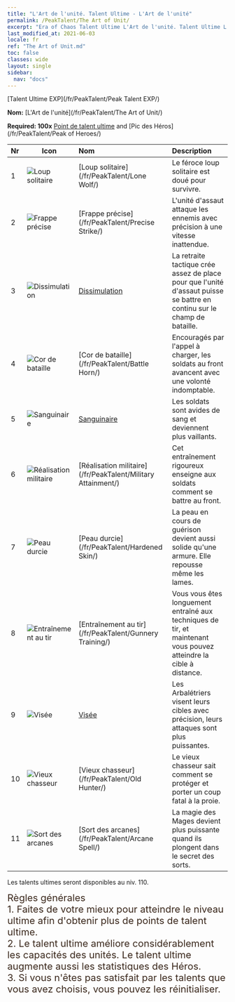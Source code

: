 ```yaml
---
title: "L'Art de l'unité. Talent Ultime - L'Art de l'unité"
permalink: /PeakTalent/The Art of Unit/
excerpt: "Era of Chaos Talent Ultime L'Art de l'unité. Talent Ultime L'Art de l'unité. L'Art de l'unité"
last_modified_at: 2021-06-03
locale: fr
ref: "The Art of Unit.md"
toc: false
classes: wide
layout: single
sidebar:
  nav: "docs"
---
```


  [Talent Ultime EXP](/fr/PeakTalent/Peak Talent EXP/)

  **Nom:** [L'Art de l'unité](/fr/PeakTalent/The Art of Unit/)

  **Required: 100x** [Point de talent ultime](/ItemsFR/con_934/) and [Pic des Héros](/fr/PeakTalent/Peak of Heroes/)

  | Nr | Icon | Nom | Description |
  |:---|------|:-----------|:-----------|
  | 1 | ![Loup solitaire](/images/pt/talent_2001.png) | [Loup solitaire](/fr/PeakTalent/Lone Wolf/) | Le féroce loup solitaire est doué pour survivre. |
  | 2 | ![Frappe précise](/images/pt/talent_2002.png) | [Frappe précise](/fr/PeakTalent/Precise Strike/) | L'unité d'assaut attaque les ennemis avec précision à une vitesse inattendue. |
  | 3 | ![Dissimulation](/images/pt/talent_2003.png) | [Dissimulation](/fr/PeakTalent/Concealment/) | La retraite tactique crée assez de place pour que l'unité d'assaut puisse se battre en continu sur le champ de bataille. |
  | 4 | ![Cor de bataille](/images/pt/talent_2004.png) | [Cor de bataille](/fr/PeakTalent/Battle Horn/) | Encouragés par l'appel à charger, les soldats au front avancent avec une volonté indomptable. |
  | 5 | ![Sanguinaire](/images/pt/talent_2005.png) | [Sanguinaire](/fr/PeakTalent/Bloodthirsty/) | Les soldats sont avides de sang et deviennent plus vaillants. |
  | 6 | ![Réalisation militaire](/images/pt/talent_2006.png) | [Réalisation militaire](/fr/PeakTalent/Military Attainment/) | Cet entraînement rigoureux enseigne aux soldats comment se battre au front. |
  | 7 | ![Peau durcie](/images/pt/talent_2007.png) | [Peau durcie](/fr/PeakTalent/Hardened Skin/) | La peau en cours de guérison devient aussi solide qu'une armure. Elle repousse même les lames. |
  | 8 | ![Entraînement au tir](/images/pt/talent_2008.png) | [Entraînement au tir](/fr/PeakTalent/Gunnery Training/) | Vous vous êtes longuement entraîné aux techniques de tir, et maintenant vous pouvez atteindre la cible à distance. |
  | 9 | ![Visée](/images/pt/talent_2009.png) | [Visée](/fr/PeakTalent/Aiming/) | Les Arbalétriers visent leurs cibles avec précision, leurs attaques sont plus puissantes. |
  | 10 | ![Vieux chasseur](/images/pt/talent_2010.png) | [Vieux chasseur](/fr/PeakTalent/Old Hunter/) | Le vieux chasseur sait comment se protéger et porter un coup fatal à la proie. |
  | 11 | ![Sort des arcanes](/images/pt/talent_2011.png) | [Sort des arcanes](/fr/PeakTalent/Arcane Spell/) | La magie des Mages devient plus puissante quand ils plongent dans le secret des sorts. |



  Les talents ultimes seront disponibles au niv. 110.

  <span style="color: #3c2a1e;font-size:22px">Règles générales</span><br/><span style="color: #3c2a1e;font-size:22px">1. Faites de votre mieux pour atteindre le niveau ultime afin d'obtenir plus de points de talent ultime. </span><br/><span style="color: #3c2a1e;font-size:22px">2. Le talent ultime améliore considérablement les capacités des unités. Le talent ultime augmente aussi les statistiques des Héros. </span><br/><span style="color: #3c2a1e;font-size:22px">3. Si vous n'êtes pas satisfait par les talents que vous avez choisis, vous pouvez les réinitialiser.</span><br/>

